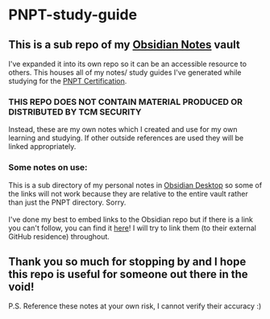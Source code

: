# PNPT-study-guide

## This is a sub repo of my [Obsidian Notes](https://github.com/TrshPuppy/obsidian-notes) vault

I've expanded it into its own repo so it can be an accessible resource to others. This houses all of my notes/ study guides I've generated while studying for the [PNPT Certification](https://certifications.tcm-sec.com/pnpt/).

### THIS REPO DOES NOT CONTAIN MATERIAL PRODUCED OR DISTRIBUTED BY TCM SECURITY

Instead, these are my own notes which I created and use for my own learning and studying. If other outside references are used they will be linked appropriately.

### Some notes on use:
This is a sub directory of my personal notes in [Obsidian Desktop](https://obsidian.md/) so some of the links will not work because they are relative to the entire vault rather than just the PNPT directory. Sorry. 
<br>
<br>
I've done my best to embed links to the Obsidian repo but if there is a link you can't follow, you can find it [here](https://github.com/TrshPuppy/obsidian-notes)! I will try to link them (to their external GitHub residence) throughout.

## Thank you so much for stopping by and I hope this repo is useful for someone out there in the void!

P.S. Reference these notes at your own risk, I cannot verify their accuracy :)

